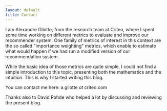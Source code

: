```yaml
---
layout: default
title: Contact
---
```


I am Alexandre Gilotte, from the research team at Criteo, where I spent some time working on different metrics to evaluate and improve our recommender system. 
One family of metrics of interest in this context are the so called "importance weighting" metrics, which enable to estimate what would happen if we had run a modified version of our recommendation system.

While the basic idea of those metrics are quite simple, I could not find a simple introduction to this topic, presenting both the mathematics and the intuition. This is why I started writing this blog.


You can contact me here: a.gilotte _at_ criteo.com

Thanks also to David Rohde who helped a lot by discussing and reviewing the present blog.
